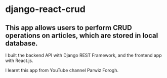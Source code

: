 # django-react-crud

## This app allows users to perform CRUD operations on articles, which are stored in local database.

I built the backend API with Django REST Framework, and the frontend app with React.js.<br>

I learnt this app from YouTube channel Parwiz Forogh. 

